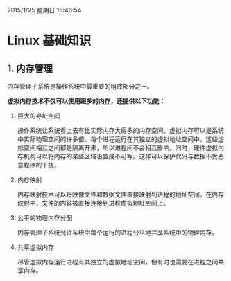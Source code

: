 2015/1/25 星期日 15:46:54 

# Linux 基础知识 #

## 1. 内存管理 ##

内存管理子系统是操作系统中最重要的组成部分之一。

**虚拟内存技术不仅可以使用跟多的内存，还提供以下功能：**

1. 巨大的寻址空间  

	操作系统让系统看上去有比实际内存大得多的内存空间。虚拟内存可以是系统中实际物理空间的许多倍。每个进程运行在其独立的虚拟地址空间中。这些虚拟空间相互之间都是隔离开来，所以进程间不会相互影响。同时，硬件虚拟内存机构可以将内存的某些区域设置成不可写。这样可以保护代码与数据不受恶意程序的干扰。
2. 内存映射  

	内存映射技术可以将映像文件和数据文件直接映射到进程的地址空间。在内存映射中，文件的内容被直接连接到进程虚拟地址空间上。

3. 公平的物理内存分配  

	内存管理子系统允许系统中每个运行的进程公平地共享系统中的物理内存。

4. 共享虚拟内存  

	尽管虚拟内存运行进程有其独立的虚拟地址空间，但有时也需要在进程之间共享内存。	